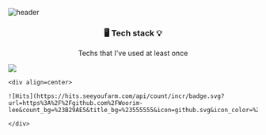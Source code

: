 ![header](https://capsule-render.vercel.app/api?type=cylinder&color=auto&text=%20WoorimLee%20%20&height=150&fontSize=80)





<p align="center">
<h3 align="center"> 🖥 Tech stack 💡 </h3>
<p align="center"> Techs that I've used at least once </p>

<img src="https://img.shields.io/badge/Python-3766AB?style=flat-square&logo=Python&logoColor=white"/>









```
<div align=center>
  
![Hits](https://hits.seeyoufarm.com/api/count/incr/badge.svg?url=https%3A%2F%2Fgithub.com%2FWoorim-lee&count_bg=%23B29AE5&title_bg=%23555555&icon=github.svg&icon_color=%23E7E7E7&title=hits&edge_flat=false)
  
</div>
```

